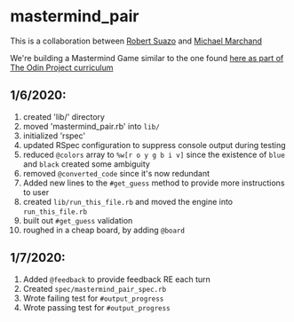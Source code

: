 # mastermind_pair

This is a collaboration between [Robert Suazo](https://github.com/rsuazo) and [Michael Marchand](https://github.com/marchandmd)

We're building a Mastermind Game similar to the one found [here as part of The Odin Project curriculum](https://www.theodinproject.com/courses/ruby-programming/lessons/oop#project-2-mastermind)

## 1/6/2020:
1. created 'lib/' directory
2. moved 'mastermind_pair.rb' into `lib/`
3. initialized 'rspec'
4. updated RSpec configuration to suppress console output during testing
5. reduced `@colors` array to `%w[r o y g b i v]` since the existence of `blue` and `black` created some ambiguity
6. removed `@converted_code` since it's now redundant
7. Added new lines to the `#get_guess` method to provide more instructions to user
8. created `lib/run_this_file.rb` and moved the engine into `run_this_file.rb`
9. built out `#get_guess` validation
10. roughed in a cheap board, by adding `@board`

## 1/7/2020:
1. Added `@feedback` to provide feedback RE each turn
2. Created `spec/mastermind_pair_spec.rb`
3. Wrote failing test for `#output_progress`
4. Wrote passing test for `#output_progress`

